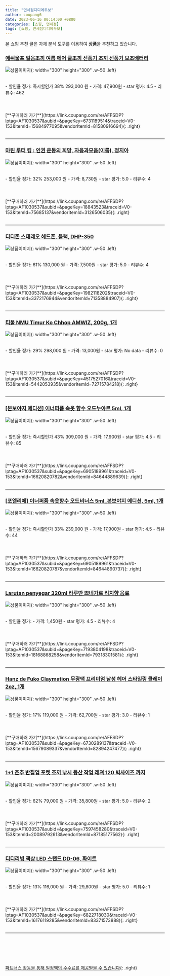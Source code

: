 ```yaml
---
title: "면세점디디에두보"
author: coupang6
date: 2023-06-16 00:14:00 +0800
categories: [쇼핑, 면세점]
tags: [쇼핑, 면세점디디에두보]
---
```


본 쇼핑 추천 글은 자체 분석 도구를 이용하여 [**상품**](https://link.coupang.com/a/bao1ui)을 추천하고 있습니다.

### [에쉬울프 얼음조끼 여름 에어 쿨조끼 선풍기 조끼 선풍기 보조배터리](https://link.coupang.com/re/AFFSDP?lptag=AF1030537&subid=&pageKey=6731189514&traceid=V0-153&itemId=15684977095&vendorItemId=81580916694)

![상품이미지](https://thumbnail7.coupangcdn.com/thumbnails/remote/230x230ex/image/vendor_inventory/37d6/dfd5e795fccd5dc588fa9224114977199c263bdf75eab9240ada0d2d4fb4.jpg){: width="300" height="300" .w-50 .left}


<br>
- 할인율 정가: 즉시할인가 38%  293,000   원
- 가격: 47,900원
- star 평가: 4.5
- 리뷰수: 462
<br>
<br>
<br>
<br>
[**구매하러 가기**](https://link.coupang.com/re/AFFSDP?lptag=AF1030537&subid=&pageKey=6731189514&traceid=V0-153&itemId=15684977095&vendorItemId=81580916694){: .right}
<br>
<br>

---

### [마틴 루터 킹 : 인권 운동의 희망, 자음과모음(이룸), 정지아](https://link.coupang.com/re/AFFSDP?lptag=AF1030537&subid=&pageKey=18843523&traceid=V0-153&itemId=75685137&vendorItemId=3126506035)

![상품이미지](https://thumbnail7.coupangcdn.com/thumbnails/remote/230x230ex/image/vendor_inventory/0045/293149e081b86b4d28e6a6244f6b5c97bc42677f24642f35aede81a85e58.jpg){: width="300" height="300" .w-50 .left}


<br>
- 할인율 정가: 32%  253,000   원
- 가격: 8,730원
- star 평가: 5.0
- 리뷰수: 4
<br>
<br>
<br>
<br>
[**구매하러 가기**](https://link.coupang.com/re/AFFSDP?lptag=AF1030537&subid=&pageKey=18843523&traceid=V0-153&itemId=75685137&vendorItemId=3126506035){: .right}
<br>
<br>

---

### [디디존 스테레오 헤드폰, 블랙, DHP-350](https://link.coupang.com/re/AFFSDP?lptag=AF1030537&subid=&pageKey=1982118202&traceid=V0-153&itemId=3372176944&vendorItemId=71358884907)

![상품이미지](https://thumbnail10.coupangcdn.com/thumbnails/remote/230x230ex/image/retail/images/2020/08/20/16/8/6c2ae333-1c89-40e1-87da-460f9999a1c8.jpg){: width="300" height="300" .w-50 .left}


<br>
- 할인율 정가: 61%  130,000   원
- 가격: 7,500원
- star 평가: 5.0
- 리뷰수: 4
<br>
<br>
<br>
<br>
[**구매하러 가기**](https://link.coupang.com/re/AFFSDP?lptag=AF1030537&subid=&pageKey=1982118202&traceid=V0-153&itemId=3372176944&vendorItemId=71358884907){: .right}
<br>
<br>

---

### [티물 NMU Timur Ko Chhop AMWIZ, 200g, 1개](https://link.coupang.com/re/AFFSDP?lptag=AF1030537&subid=&pageKey=4517527016&traceid=V0-153&itemId=5442053935&vendorItemId=72715784218)

![상품이미지](https://thumbnail9.coupangcdn.com/thumbnails/remote/230x230ex/image/vendor_inventory/f9a7/b46e4b55080246048eda1c6b2cef8e46d3db013d46a6788bb663f54f5684.png){: width="300" height="300" .w-50 .left}


<br>
- 할인율 정가: 29%  298,000   원
- 가격: 13,000원
- star 평가: No data
- 리뷰수: 0
<br>
<br>
<br>
<br>
[**구매하러 가기**](https://link.coupang.com/re/AFFSDP?lptag=AF1030537&subid=&pageKey=4517527016&traceid=V0-153&itemId=5442053935&vendorItemId=72715784218){: .right}
<br>
<br>

---

### [[본보야지 에디션] 이너퍼퓸 속옷 향수 오드누아르 5ml, 1개](https://link.coupang.com/re/AFFSDP?lptag=AF1030537&subid=&pageKey=6905189961&traceid=V0-153&itemId=16620820782&vendorItemId=84644889639)

![상품이미지](https://thumbnail8.coupangcdn.com/thumbnails/remote/230x230ex/image/vendor_inventory/3e3c/3b3a05c2f022d0facd26f0dafbd675f79d5772b41838fdbc47a3f09f8a1c.jpg){: width="300" height="300" .w-50 .left}


<br>
- 할인율 정가: 즉시할인가 43%  309,000   원
- 가격: 17,900원
- star 평가: 4.5
- 리뷰수: 85
<br>
<br>
<br>
<br>
[**구매하러 가기**](https://link.coupang.com/re/AFFSDP?lptag=AF1030537&subid=&pageKey=6905189961&traceid=V0-153&itemId=16620820782&vendorItemId=84644889639){: .right}
<br>
<br>

---

### [[포엘리에] 이너퍼퓸 속옷향수 오드비너스 5ml_본보야지 에디션, 5ml, 1개](https://link.coupang.com/re/AFFSDP?lptag=AF1030537&subid=&pageKey=6905189961&traceid=V0-153&itemId=16620820787&vendorItemId=84644890737)

![상품이미지](https://thumbnail7.coupangcdn.com/thumbnails/remote/230x230ex/image/vendor_inventory/828c/12f581b84195189f270d39d393f7e5d38a8382d03dfd5873f9e68fe7fa93.jpg){: width="300" height="300" .w-50 .left}


<br>
- 할인율 정가: 즉시할인가 33%  239,000   원
- 가격: 17,900원
- star 평가: 4.5
- 리뷰수: 44
<br>
<br>
<br>
<br>
[**구매하러 가기**](https://link.coupang.com/re/AFFSDP?lptag=AF1030537&subid=&pageKey=6905189961&traceid=V0-153&itemId=16620820787&vendorItemId=84644890737){: .right}
<br>
<br>

---

### [Larutan penyegar 320ml 라루딴 쁘녜가르 리치향 음료](https://link.coupang.com/re/AFFSDP?lptag=AF1030537&subid=&pageKey=7193804198&traceid=V0-153&itemId=18168868258&vendorItemId=79318301581)

![상품이미지](https://thumbnail6.coupangcdn.com/thumbnails/remote/230x230ex/image/vendor_inventory/d28f/1915152692274353c37a1e0e266c3e408dae7aeaec8f8b61026ec49b9a49.jpg){: width="300" height="300" .w-50 .left}


<br>
- 할인율 정가: 
- 가격: 1,450원
- star 평가: 4.5
- 리뷰수: 4
<br>
<br>
<br>
<br>
[**구매하러 가기**](https://link.coupang.com/re/AFFSDP?lptag=AF1030537&subid=&pageKey=7193804198&traceid=V0-153&itemId=18168868258&vendorItemId=79318301581){: .right}
<br>
<br>

---

### [Hanz de Fuko Claymation 무광택 프리미엄 남성 헤어 스타일링 클레이 2oz, 1개](https://link.coupang.com/re/AFFSDP?lptag=AF1030537&subid=&pageKey=6730289137&traceid=V0-153&itemId=15679089337&vendorItemId=82894247477)

![상품이미지](https://thumbnail10.coupangcdn.com/thumbnails/remote/230x230ex/image/vendor_inventory/f7bf/da29002bea6c34c3f4b7dc56cddff12cbe4a6fef53bca8a56fa6a4c3ba6c.jpg){: width="300" height="300" .w-50 .left}


<br>
- 할인율 정가: 17%  119,000   원
- 가격: 62,700원
- star 평가: 3.0
- 리뷰수: 1
<br>
<br>
<br>
<br>
[**구매하러 가기**](https://link.coupang.com/re/AFFSDP?lptag=AF1030537&subid=&pageKey=6730289137&traceid=V0-153&itemId=15679089337&vendorItemId=82894247477){: .right}
<br>
<br>

---

### [1+1 춘추 반집업 포켓 조끼 낚시 등산 작업 레져 120 빅사이즈 까지](https://link.coupang.com/re/AFFSDP?lptag=AF1030537&subid=&pageKey=7597458280&traceid=V0-153&itemId=20089792613&vendorItemId=87185177562)

![상품이미지](https://thumbnail10.coupangcdn.com/thumbnails/remote/230x230ex/image/vendor_inventory/71e4/37f897efeba62a64b5352267eb7672ef3916117a34daea691d677e645797.jpg){: width="300" height="300" .w-50 .left}


<br>
- 할인율 정가: 62%  79,000   원
- 가격: 35,800원
- star 평가: 5.0
- 리뷰수: 2
<br>
<br>
<br>
<br>
[**구매하러 가기**](https://link.coupang.com/re/AFFSDP?lptag=AF1030537&subid=&pageKey=7597458280&traceid=V0-153&itemId=20089792613&vendorItemId=87185177562){: .right}
<br>
<br>

---

### [디디리빙 책상 LED 스탠드 DD-06, 화이트](https://link.coupang.com/re/AFFSDP?lptag=AF1030537&subid=&pageKey=6822718030&traceid=V0-153&itemId=16176119285&vendorItemId=83371573888)

![상품이미지](https://thumbnail7.coupangcdn.com/thumbnails/remote/230x230ex/image/retail/images/2022/10/05/13/1/12656968-9e63-4ac2-91ff-cec0c88aecad.jpeg){: width="300" height="300" .w-50 .left}


<br>
- 할인율 정가: 13%  116,000   원
- 가격: 29,800원
- star 평가: 5.0
- 리뷰수: 1
<br>
<br>
<br>
<br>
[**구매하러 가기**](https://link.coupang.com/re/AFFSDP?lptag=AF1030537&subid=&pageKey=6822718030&traceid=V0-153&itemId=16176119285&vendorItemId=83371573888){: .right}
<br>
<br>

---
<br><br><br><br><br> [파트너스 활동을 통해 일정액의 수수료를 제공받을 수 있습니다](https://link.coupang.com/a/bao1ui){: .right}